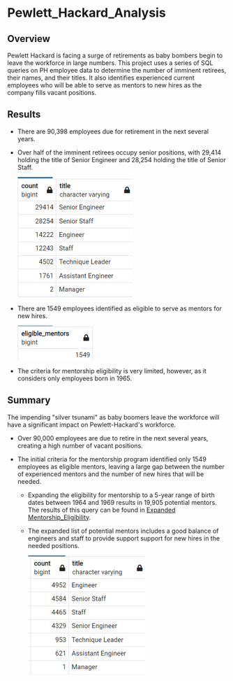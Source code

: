 # Pewlett_Hackard_Analysis

## Overview

Pewlett Hackard is facing a surge of retirements as baby bombers begin to leave the workforce in large numbers.  This project uses a series of SQL queries on PH employee data to determine the number of imminent retirees, their names, and their titles. It also identifies experienced current employees who will be able to serve as mentors to new hires as the company fills vacant positions.

## Results

- There are 90,398 employees due for retirement in the next several years.

- Over half of the imminent retirees occupy senior positions, with 29,414 holding the title of Senior Engineer and 28,254 holding the title of Senior Staff. 

  ![retiring titles](Resources/Retiring_titles.png)

- There are 1549 employees identified as eligible to serve as mentors for new hires.

  ![mentors](Resources/mentors.png)

- The criteria for mentorship eligibility is very limited, however, as it considers only employees born in 1965. 

## Summary

The impending "silver tsunami" as baby boomers leave the workforce will have a significant impact on Pewlett-Hackard's workforce. 

- Over 90,000 employees are due to retire in the next several years, creating a high number of vacant positions.

- The initial criteria for the mentorship program identified only 1549 employees as eligible mentors, leaving a large gap between the number of experienced mentors and the number of new hires that will be needed.

  - Expanding the eligibility for mentorship to a 5-year range of birth dates between 1964 and 1969 results in 19,905 potential mentors. The results of this query can be found in [Expanded Mentorship_Eligibility](Pewlettexpanded_mentorship_eligibility.csv).

  - The expanded list of potential mentors includes a good balance of engineers and staff to provide support support for new hires in the needed positions.

    ![titles](Resources/expanded_mentors_titles.png)
